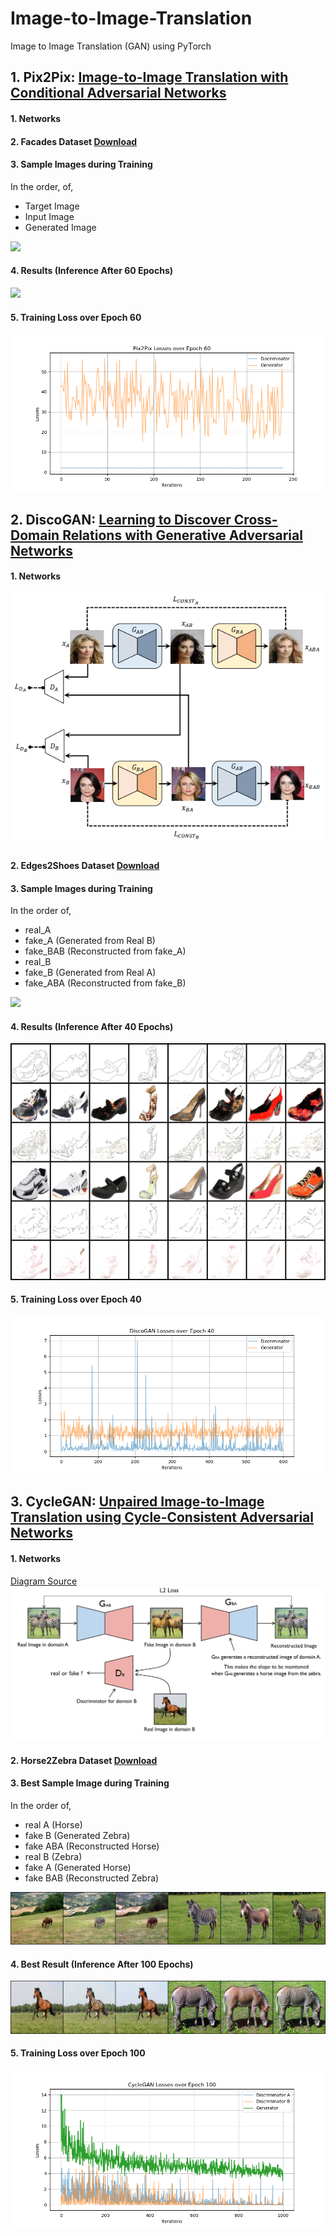 # Image-to-Image-Translation
Image to Image Translation (GAN) using PyTorch

## 1. Pix2Pix: [Image-to-Image Translation with Conditional Adversarial Networks](https://arxiv.org/pdf/1611.07004.pdf)

#### 1. Networks
#### 2. Facades Dataset [Download](https://people.eecs.berkeley.edu/~tinghuiz/projects/pix2pix/datasets/facades.tar.gz)
#### 3. Sample Images during Training
In the order, of,
- Target Image
- Input Image
- Generated Image
<img src = ./Results/Pix2Pix_Results_Sample.gif width=40%>

#### 4. Results (Inference After 60 Epochs)
<img src = ./Results/Pix2Pix_Results_Test.gif>

#### 5. Training Loss over Epoch 60
<img src = ./Results/Pix2Pix_Losses_Epoch_60.png>

## 2. DiscoGAN: [Learning to Discover Cross-Domain Relations with Generative Adversarial Networks](https://arxiv.org/pdf/1703.05192.pdf)

#### 1. Networks
<img src = ./Results/DiscoGAN_Diagram.PNG>

#### 2. Edges2Shoes Dataset [Download](https://people.eecs.berkeley.edu/~tinghuiz/projects/pix2pix/datasets/edges2shoes.tar.gz)

#### 3. Sample Images during Training
In the order of,
- real_A
- fake_A   (Generated from Real B)
- fake_BAB (Reconstructed from fake_A) 
- real_B 
- fake_B   (Generated from Real A)
- fake_ABA (Reconstructed from fake_B)
<img src = ./Results/DiscoGAN_Results_Sample.gif>

#### 4. Results (Inference After 40 Epochs)
<img src = ./Results/DiscoGAN_Results_Test.gif>

#### 5. Training Loss over Epoch 40
<img src = ./Results/DiscoGAN_Losses_Epoch_40.png>

## 3. CycleGAN: [Unpaired Image-to-Image Translation using Cycle-Consistent Adversarial Networks](https://arxiv.org/pdf/1703.10593.pdf)

#### 1. Networks
[Diagram Source](https://modelzoo.co/model/mnist-svhn-transfer)
<img src = ./Results/CycleGAN_Networks.png>

#### 2. Horse2Zebra Dataset [Download](https://people.eecs.berkeley.edu/~taesung_park/CycleGAN/datasets/horse2zebra.zip)

#### 3. Best Sample Image during Training
In the order of,
- real A   (Horse)
- fake B   (Generated Zebra)
- fake ABA (Reconstructed Horse)
- real B   (Zebra)
- fake A   (Generated Horse)
- fake BAB (Reconstructed Zebra)
<img src = ./Results/CycleGAN_Horse2Zebra_Best_1.png>

#### 4. Best Result (Inference After 100 Epochs)
<img src = ./Results/CycleGAN_Horse2Zebra_Best_2.png>

#### 5. Training Loss over Epoch 100
<img src = ./Results/CycleGAN_Losses_Epoch_100.png>
